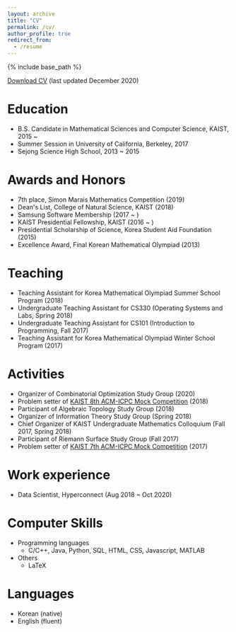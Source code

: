 ```yaml
---
layout: archive
title: "CV"
permalink: /cv/
author_profile: true
redirect_from:
  - /resume
---
```


{% include base_path %}

[Download CV](/files/CV.pdf) (last updated December 2020)

Education
======
* B.S. Candidate in Mathematical Sciences and Computer Science, KAIST, 2015 ~
* Summer Session in University of California, Berkeley, 2017
* Sejong Science High School, 2013 ~ 2015

Awards and Honors
======
* 7th place, Simon Marais Mathematics Competition (2019)
* Dean's List, College of Natural Science, KAIST (2018)
* Samsung Software Membership (2017 ~ )
* KAIST Presidential Fellowship, KAIST (2016 ~ )
* Presidential Scholarship of Science, Korea Student Aid Foundation (2015)
* Excellence Award, Final Korean Mathematical Olympiad (2013)

Teaching
======
* Teaching Assistant for Korea Mathematical Olympiad Summer School Program (2018)
* Undergraduate Teaching Assistant for CS330 (Operating Systems and Labs, Spring 2018)
* Undergraduate Teaching Assistant for CS101 (Introduction to Programming, Fall 2017)
* Teaching Assistant for Korea Mathematical Olympiad Winter School Program (2017)

Activities
======
* Organizer of Combinatorial Optimization Study Group (2020)
* Problem setter of [KAIST 8th ACM-ICPC Mock Competition](https://www.acmicpc.net/contest/view/326) (2018)
* Participant of Algebraic Topology Study Group (2018)
* Organizer of Information Theory Study Group (Spring 2018)
* Chief Organizer of KAIST Undergraduate Mathematics Colloquium (Fall 2017, Spring 2018)
* Participant of Riemann Surface Study Group (Fall 2017)
* Problem setter of [KAIST 7th ACM-ICPC Mock Competition](https://www.acmicpc.net/contest/view/254) (2017)

Work experience
======
* Data Scientist, Hyperconnect (Aug 2018 ~ Oct 2020)

Computer Skills
======
* Programming languages
  * C/C++, Java, Python, SQL, HTML, CSS, Javascript, MATLAB
* Others
  * LaTeX

Languages
======
* Korean (native)
* English (fluent)
